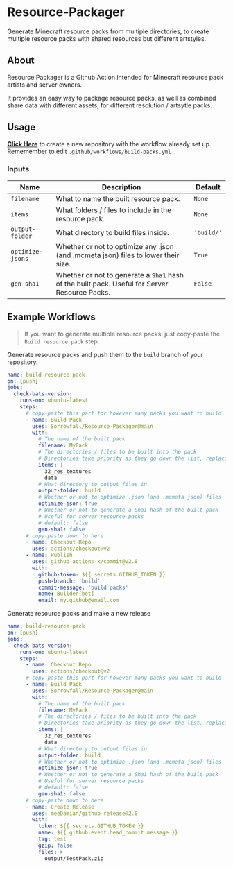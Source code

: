 # Resource-Packager

Generate Minecraft resource packs from multiple directories, to create multiple resource packs with shared resources but different artstyles.

## About

Resource Packager is a Github Action intended for Minecraft resource pack artists and server owners.

It provides an easy way to package resource packs, as well as combined share data with different assets, for different resolution / artsytle packs.

## Usage

**[Click Here](https://github.com/Sorrowfall/RP-Example/generate)** to create a new repository with the workflow already set up.
Rememember to edit `.github/workflows/build-packs.yml`

### Inputs

| Name | Description | Default |
| - | - | - |
| `filename` | What to name the built resource pack. | `None` |
| `items` | What folders / files to include in the resource pack. | `None` |
| `output-folder` | What directory to build files inside. | `'build/'` |
| `optimize-jsons` | Whether or not to optimize any .json (and .mcmeta json) files to lower their size. | `True` |
| `gen-sha1` | Whether or not to generate a `Sha1` hash of the built pack. Useful for Server Resource Packs. | `False` |

## Example Workflows

> If you want to generate multiple resource packs. just copy-paste the `Build resource pack` step.

Generate resource packs and push them to the `build` branch of your repository.

```yaml
name: build-resource-pack
on: [push]
jobs:
  check-bats-version:
    runs-on: ubuntu-latest
    steps:
      # copy-paste this part for however many packs you want to build
      - name: Build Pack
        uses: Sorrowfall/Resource-Packager@main
        with:
          # The name of the built pack
          filename: MyPack
          # The directories / files to be built into the pack
          # Directories take priority as they go down the list, replacing any files from the above directories
          items: |
            32_res_textures
            data
          # What directory to output files in
          output-folder: build
          # Whether or not to optimize .json (and .mcmeta json) files
          optimize-json: true
          # Whether or not to generate a Sha1 hash of the built pack 
          # Useful for server resource packs
          # default: false
          gen-sha1: false
      # copy-paste down to here
      - name: Checkout Repo
        uses: actions/checkout@v2
      - name: Publish
        uses: github-actions-x/commit@v2.8
        with:
          github-token: ${{ secrets.GITHUB_TOKEN }}
          push-branch: 'build'
          commit-message: 'build packs'
          name: Builder[bot]
          email: my.github@email.com
```

Generate resource packs and make a new release

```yaml
name: build-resource-pack
on: [push]
jobs:
  check-bats-version:
    runs-on: ubuntu-latest
    steps:
      - name: Checkout Repo
        uses: actions/checkout@v2
      # copy-paste this part for however many packs you want to build
      - name: Build Pack
        uses: Sorrowfall/Resource-Packager@main
        with:
          # The name of the built pack
          filename: MyPack
          # The directories / files to be built into the pack
          # Directories take priority as they go down the list, replacing any files from the above directories
          items: |
            32_res_textures
            data
          # What directory to output files in
          output-folder: build
          # Whether or not to optimize .json (and .mcmeta json) files
          optimize-json: true
          # Whether or not to generate a Sha1 hash of the built pack 
          # Useful for server resource packs
          # default: false
          gen-sha1: false
      # copy-paste down to here
      - name: Create Release
        uses: meeDamian/github-release@2.0
        with:
          token: ${{ secrets.GITHUB_TOKEN }}
          name: ${{ github.event.head_commit.message }}
          tag: test
          gzip: false
          files: >
            output/TestPack.zip
```
